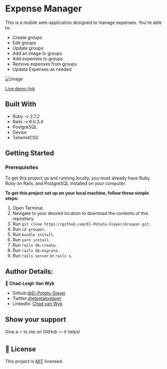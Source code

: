# Expense Manager

This is a mobile web-application designed to manage expenses. You're able to:  
- Create groups
- Edit groups
- Update groups
- Add an image to groups
- Add expenses to groups
- Remove expenses from groups
- Update Expenses as needed

![image](https://user-images.githubusercontent.com/43865875/106495877-e5668180-64c4-11eb-8b7b-e82a0c3940e6.png)

[Live demo link](https://powerful-sea-29895.herokuapp.com/users/sign_in)


## Built With

- Ruby -v  2.7.2
- Rails -v 6.0.3.4
- PostgreSQL
- Devise
- TailwindCSS


## Getting Started

### Prerequisites

To get this project up and running locally, you must already have Ruby, Ruby on Rails, and PostgreSQL installed on your computer.

**To get this project set up on your local machine, follow these simple steps:**

1. Open Terminal.
2. Navigate to your desired location to download the contents of this repository.
3. Run ```git clone https://github.com/El-Potato-Slayer/Grouper.git```.
4. Run ```cd grouper```.
5. Run ```bundle install```.
6. Run ```yarn install```.
7. Run ```rails db:create```.
7. Run ```rails db:migrate```.
8. Run ```rails server``` or ```rails s```.


## Author Details:

👤 **Chad-Leigh Van Wyk**

- Github:[@El-Potato-Slayer](https://github.com/El-Potato-Slayer)
- Twitter:[@elpotatoslayer](https://twitter.com/elpotatoslayer)
- LinkedIn: [Chad van Wyk](https://www.linkedin.com/in/chad-van-wyk-4228b21a6/)

## Show your support

Give a ⭐ to me on GitHub — it helps!

## 📝 License

This project is [MIT](https://choosealicense.com/licenses/mit/) licensed.  

